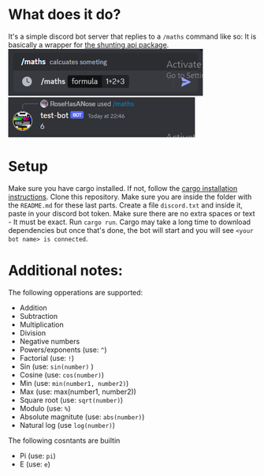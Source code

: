 # What does it do?
It's a simple discord bot server that replies to a `/maths` command like so: 
It is basically a wrapper for [the shunting api package](https://crates.io/crates/shunting).
</br>
![example of command usage (/maths 1+2+3)](command1.png)
![example of command respone (6)](command1b.png)

# Setup
Make sure you have cargo installed. If not, follow the [cargo installation instructions](https://doc.rust-lang.org/cargo/getting-started/installation.html).
Clone this repository. Make sure you are inside the folder with the `README.md` for these last parts.
Create a file `discord.txt` and inside it, paste in your discord bot token. Make sure there are no extra spaces or text - It must be exact.
Run `cargo run`. Cargo may take a long time to download dependencies but once that's done, the bot will start and you will see `<your bot name> is connected`.

# Additional notes:
The following opperations are supported:
- Addition
- Subtraction
- Multiplication
- Division
- Negative numbers
- Powers/exponents (use: `^`)
- Factorial (use: `!`)
- Sin (use: `sin(number)` )
- Cosine (use: `cos(number)`)
- Min (use: `min(number1, number2)`)
- Max (use: max(number1, number2))
- Square root (use: `sqrt(number)`)
- Modulo (use: `%`)
- Absolute magnitute (use: `abs(number)`)
- Natural log (use `log(number)`)

The following cosntants are builtin 
- Pi (use: `pi`)
- E (use: `e`)
